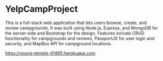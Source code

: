 # YelpCampProject
This is a full-stack web application that lets users browse, create, and review campgrounds. It was built using Node.js, Express, and MongoDB for the server-side and Bootstrap for the design. Features include CRUD functionality for campgrounds and reviews, PassportJS for user login and security, and MapBox API for campground locations.

https://young-temple-41495.herokuapp.com
